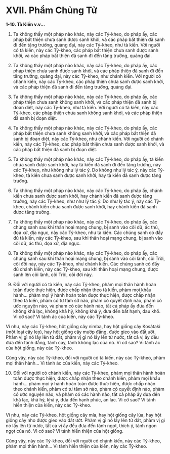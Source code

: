 # XVII. Phẩm Chủng Tử

**1-10. Tà Kiến v.v...**

1. Ta không thấy một pháp nào khác, này các Tỷ-kheo, do pháp ấy, các pháp bất thiện chưa sanh được
sanh khởi, và các pháp bất thiện đã sanh đi đến tăng trưởng, quảng đại, này các Tỷ-kheo, như tà kiến.
Với người có tà kiến, này các Tỷ-kheo, các pháp bất thiện chưa sanh được sanh khởi, và các pháp bất
thiện đã sanh đi đến tăng trưởng, quảng đại.

2. Ta không thấy một pháp nào khác, này các Tỷ-kheo, do pháp ấy, các pháp thiện chưa sanh được sanh
khởi, và các pháp thiện đã sanh đi đến tăng trưởng, quảng đại, này các Tỷ-kheo, như chánh kiến. Với
người có chánh kiến, này các Tỷ-kheo, các pháp thiện chưa sanh được sanh khởi, và các pháp thiện đã
sanh đi đến tăng trưởng, quảng đại.

3. Ta không thấy một pháp nào khác, này các Tỷ-kheo, do pháp ấy, các pháp thiện chưa sanh không
sanh khởi, và các pháp thiện đã sanh bị đoạn diệt, này các Tỷ-kheo, như tà kiến. Với người có tà kiến,
này các Tỷ-kheo, các pháp thiện chưa sanh không sanh khởi, và các pháp thiện đã sanh bị đoạn diệt.

4. Ta không thấy một pháp nào khác, này các Tỷ-kheo, do pháp ấy, các pháp bất thiện chưa sanh không
sanh khởi, và các pháp bất thiện đã sanh bị đoạn diệt, này các Tỷ-kheo, như chánh kiến. Với người có
chánh kiến, này các Tỷ-kheo, các pháp bất thiện chưa sanh được sanh khởi, và các pháp bất thiện đã
sanh bị đoạn diệt.

5. Ta không thấy một pháp nào khác, này các Tỷ-kheo, do pháp ấy, tà kiến chưa sanh được sanh khởi,
hay tà kiến đã sanh đi đến tăng trưởng, này các Tỷ-kheo, như không như lý tác ý. Do không như lý tác ý,
này các Tỷ-kheo, tà kiến chưa sanh được sanh khởi, hay tà kiến đã sanh được tăng trưởng.

6. Ta không thấy một pháp nào khác, này các Tỷ-kheo, do pháp ấy, chánh kiến chưa sanh được sanh
khởi, hay chánh kiến đã sanh được tăng trưởng, này các Tỷ-kheo, như như lý tác ý. Do như lý tác ý, này
các Tỷ-kheo, chánh kiến chưa sanh được sanh khởi, hay chánh kiến đã sanh được tăng trưởng.

7. Ta không thấy một pháp nào khác, này các Tỷ-kheo, do pháp ấy, các chúng sanh sau khi thân hoại
mạng chung, bị sanh vào cõi dữ, ác thú, đọa xứ, địa ngục, này các Tỷ-kheo, như tà kiến. Các chúng sanh
có đầy đủ tà kiến, này các Tỷ-kheo, sau khi thân hoại mạng chung, bị sanh vào cõi dữ, ác thú, đọa xứ,
địa ngục.

8. Ta không thấy một pháp nào khác, này các Tỷ-kheo, do pháp ấy, các chúng sanh sau khi thân hoại
mạng chung, bị sanh vào cõi lành, cõi Trời, cõi đời này, này các Tỷ-kheo, như chánh kiến. Các chúng
sanh có đầy đủ chánh kiến, này các Tỷ-kheo, sau khi thân hoại mạng chung, được sanh lên cõi lành, cõi
Trời, cõi đời này.

9. Ðối với người có tà kiến, này các Tỷ-kheo, phàm mọi thân hành hoàn toàn được thực hiện, được chấp
nhận theo tà kiến, phàm mọi khẩu hành... phàm mọi ý hành hoàn toàn được thực hiện, được chấp nhận
theo tà kiến, phàm có tư tâm sở nào, phàm có quyết định nào, phàm có ước nguyện nào, và phàm có các
hành nào, tất cả pháp ấy đưa đến không khả lạc, không khả hỷ, không khả ý, đưa đến bất hạnh, đau khổ.
Vì cớ sao? Vì tánh ác của kiến, này các Tỷ-kheo.

Ví như, này các Tỷ-kheo, hột giống cây nimba, hay hột giống cây Kosàtaki (một loại cây leo), hay hột
giống cây mướp đắng, được gieo vào đất ướt. Phàm vị gì nó lấy lên từ đất, phàm vị gì nó lấy lên từ
nước, tất cả vị ấy đều đưa đến tánh đắng, tánh cay, tánh không lạc của nó. Vì cớ sao? Vì tánh ác của hột
giống, này các Tỷ-kheo.

Cũng vậy, này các Tỷ-kheo, đối với người có tà kiến, này các Tỷ-kheo, phàm mọi thân hành... Vì tánh
ác của kiến, này các Tỷ-kheo.

10. Ðối với người có chánh kiến, này các Tỷ-kheo, phàm mọi thân hành hoàn toàn được thực hiện, được
chấp nhận theo chánh kiến, phàm mọi khẩu hành... phàm mọi ý hành hoàn toàn được thực hiện, được
chấp nhận theo chánh kiến, phàm có tư tâm sở nào, phàm có quyết định nào, phàm có ước nguyện nào,
và phàm có các hành nào, tất cả pháp ấy đưa đến khả lạc, khả hỷ, khả ý, đưa đến hạnh phúc, an lạc. Vì
cớ sao? Vì tánh hiền thiện của kiến, này các Tỷ-kheo.

Ví như, này các Tỷ-kheo, hột giống cây mía, hay hột giống cây lúa, hay hột giống cây nho được gieo
vào đất ướt. Phàm vị gì nó lấy lên từ đất, phàm vị gì nó lấy lên từ nước, tất cả vị ấy đều đưa đến tánh
ngọt, thích ý, tánh ngon ngọt của nó. Vì cớ sao? Vì tánh hiền thiện của hột giống.

Cũng vậy, này các Tỷ-kheo, đối với người có chánh kiến, này các Tỷ-kheo, phàm mọi thân hành... Vì
tánh hiền thiện của kiến, này các Tỷ-kheo.

